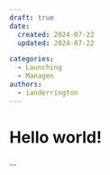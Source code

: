 ```yaml
---
draft: true 
date:
  created: 2024-07-22
  updated: 2024-07-22

categories:
  - Launching
  - Managen
authors: 
  - ianderrington
---
```


# Hello world!


...